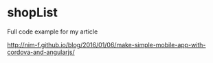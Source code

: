 # shopList

Full code example for my article 

http://nim-f.github.io/blog/2016/01/06/make-simple-mobile-app-with-cordova-and-angularjs/
